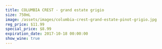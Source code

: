 ```yaml
---
title: COLUMBIA CREST - grand estate grigio
size: 750mL
image: /assets/images/columbia-crest-grand-estate-pinot-grigio.jpg
reg_price: $11.99
special_price: $8.99
expiration_date: 2017-10-18 00:00:00
show_wine: true
---
```



